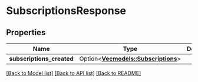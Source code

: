 # SubscriptionsResponse

## Properties

Name | Type | Description | Notes
------------ | ------------- | ------------- | -------------
**subscriptions_created** | Option<[**Vec<models::Subscriptions>**](Subscriptions.md)> |  | [optional]

[[Back to Model list]](../README.md#documentation-for-models) [[Back to API list]](../README.md#documentation-for-api-endpoints) [[Back to README]](../README.md)


